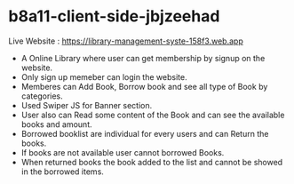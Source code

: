 # b8a11-client-side-jbjzeehad

Live Website : https://library-management-syste-158f3.web.app

- A Online Library where user can get membership by signup on the website.
- Only sign up memeber can login the website.
- Memberes can Add Book, Borrow book and see all type of Book by categories.
- Used Swiper JS for Banner section.  
- User also can Read some content of the Book and can see the available books and amount.
- Borrowed booklist are individual for every users and can Return the books.
- If books are not available user cannot borrowed Books.
- When returned books the book added to the list and cannot be showed in the borrowed items.
